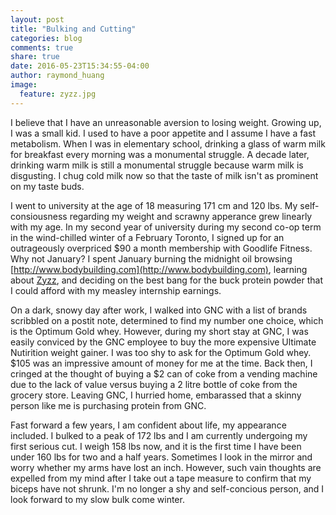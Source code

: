 ```yaml
---
layout: post
title: "Bulking and Cutting"
categories: blog
comments: true
share: true
date: 2016-05-23T15:34:55-04:00
author: raymond_huang
image:
  feature: zyzz.jpg
---
```


  I believe that I have an unreasonable aversion to losing weight. Growing up, I was a small kid. I used to have a poor appetite and I assume I have a fast metabolism. When I was in elementary school, drinking a glass of warm milk for breakfast every morning was a monumental struggle. A decade later, drinking warm milk is still a monumental struggle because warm milk is disgusting. I chug cold milk now so that the taste of milk isn't as prominent on my taste buds.
  
  I went to university at the age of 18 measuring 171 cm and 120 lbs. My self-consiousness regarding my weight and scrawny apperance grew linearly with my age. In my second year of university during my second co-op term in the wind-chilled winter of a February Toronto, I signed up for an outrageously overpriced $90 a month membership with Goodlife Fitness. Why not January? I spent January burning the midnight oil browsing [http://www.bodybuilding.com](http://www.bodybuilding.com), learning about [Zyzz](https://en.wikipedia.org/wiki/Aziz_Shavershian), and deciding on the best bang for the buck protein powder that I could afford with my measley internship earnings.

  On a dark, snowy day after work, I walked into GNC with a list of brands scribbled on a postit note, determined to find my number one choice, which is the Optimum Gold whey. However, during my short stay at GNC, I was easily conviced by the GNC employee to buy the more expensive Ultimate Nutirition weight gainer. I was too shy to ask for the Optimum Gold whey. $105 was an impressive amount of money for me at the time. Back then, I cringed at the thought of buying a $2 can of coke from a vending machine due to the lack of value versus buying a 2 litre bottle of coke from the grocery store. Leaving GNC, I hurried home, embarassed that a skinny person like me is purchasing protein from GNC.

  Fast forward a few years, I am confident about life, my appearance included. I bulked to a peak of 172 lbs and I am currently undergoing my first serious cut. I weigh 158 lbs now, and it is the first time I have been under 160 lbs for two and a half years. Sometimes I look in the mirror and worry whether my arms have lost an inch. However, such vain thoughts are expelled from my mind after I take out a tape measure to confirm that my biceps have not shrunk. I'm no longer a shy and self-concious person, and I look forward to my slow bulk come winter.

